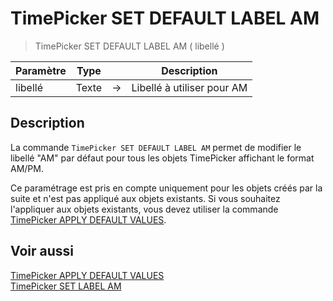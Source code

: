 # TimePicker SET DEFAULT LABEL AM

> TimePicker SET DEFAULT LABEL AM ( libellé )

| Paramètre | Type |     | Description |
| --- | --- | --- | --- |
| libellé | Texte | → | Libellé à utiliser pour AM |

## Description

La commande `TimePicker SET DEFAULT LABEL AM` permet de modifier le libellé "AM" par défaut pour tous les objets TimePicker affichant le format AM/PM.

Ce paramétrage est pris en compte uniquement pour les objets créés par la suite et n'est pas appliqué aux objets existants. Si vous souhaitez l'appliquer aux objets existants, vous devez utiliser la commande [TimePicker APPLY DEFAULT VALUES](TimePicker%20APPLY%20DEFAULT%20VALUES.fr.md).

## Voir aussi

[TimePicker APPLY DEFAULT VALUES](TimePicker%20APPLY%20DEFAULT%20VALUES.fr.md)  
[TimePicker SET LABEL AM](TimePicker%20SET%20LABEL%20AM.fr.md)
